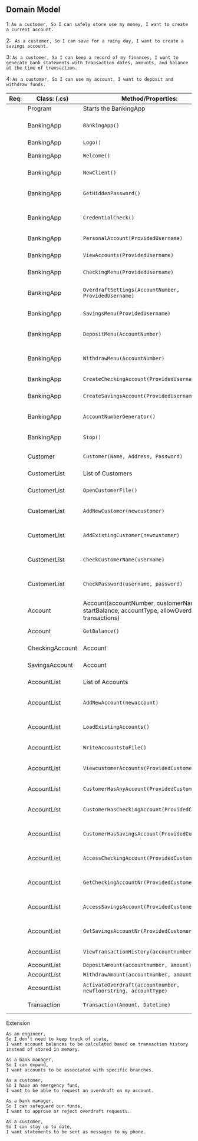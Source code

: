 ## Domain Model

1: ``` As a customer, So I can safely store use my money, I want to create a current account. ```

2: ``` As a customer, So I can save for a rainy day, I want to create a savings account.```

3: ``` As a customer, So I can keep a record of my finances, I want to generate bank statements with transaction dates, amounts, and balance at the time of transaction. ```

4: ``` As a customer, So I can use my account, I want to deposit and withdraw funds. ```

Req:	| Class: (.cs)	 | Method/Properties:																			| Scenario:									| Output:										|
--------|----------------|----------------------------------------------------------------------------------------------|-------------------------------------------|-----------------------------------------------|
		| Program		 | Starts the BankingApp																		| Running the app							| Application									|
		| BankingApp	 | `BankingApp()`																				| Main method for the app, navigation menu	| Console										|
		| BankingApp	 | `Logo()`																						| Bank Logo									| Prints Logo									|
		| BankingApp	 | `Welcome()`																					| First navigation menu						| Console										|
		| BankingApp	 | `NewClient()`																				| New customer registration					| Customer										|
		| BankingApp	 | `GetHiddenPassword()`																		| Client enters password (invisible)		| String										|
		| BankingApp	 | `CredentialCheck()`																			| Log-in menu: username + password			| Access or no access							|
		| BankingApp	 | `PersonalAccount(ProvidedUsername)`															| Personal account menu with options		| Navigation choice								|
		| BankingApp	 | `ViewAccounts(ProvidedUsername)`																| Overview of client accounts + options	    | Navigation choice								|
		| BankingApp	 | `CheckingMenu(ProvidedUsername)`																| Access checking account + options			| Navigation choice								|
		| BankingApp	 | `OverdraftSettings(AccountNumber, ProvidedUsername)`											| Change overdraft settings (only checking)	| New overdraft limit							|
		| BankingApp	 | `SavingsMenu(ProvidedUsername)`																| Access savings account + options			| Navigation choice 							|
		| BankingApp	 | `DepositMenu(AccountNumber)`																	| Deposit to account						| Transaction added to Account in AccountList   |
		| BankingApp	 | `WithdrawMenu(AccountNumber)`																| Withdraw from account						| Transaciont added to Account in AccountList   |
		| BankingApp	 | `CreateCheckingAccount(ProvidedUsername)`													| Create a new checking account				| CheckingAccount							    |	
		| BankingApp	 | `CreateSavingsAccount(ProvidedUsername)`														| Create a new savings account				| SavingsAccount								|
		| BankingApp	 | `AccountNumberGenerator()`																	| Generates new account nr (random based)	| String										|
		| BankingApp	 | `Stop()`																						| Stops the application						|												|
		|				 |																								|											|												|	
		| Customer		 | `Customer(Name, Address, Password)`															| Frame for customer						| Object										|
		| CustomerList   | List of Customers																			| List that app uses while active			| List											|
		| CustomerList	 | `OpenCustomerFile()`																			| Reads existing customer file				| Void											|
		| CustomerList	 | `AddNewCustomer(newcustomer)`																| Adds new customer to CustomerList	+ file	| Void		  									|
		| CustomerList	 | `AddExistingCustomer(newcustomer)`															| Adds existing customer to CustomerList	| Void		  									|
		| CustomerList	 | `CheckCustomerName(username)`																| Name check against CustomerList			| Bool		  									|
		| CustomerList	 | `CheckPassword(username, password)`															| Password check when entering credentials	| Bool		  									|
		|				 |																								|											|												|
		| Account		 | Account(accountNumber, customerName, startBalance, accountType, allowOverdraft, transactions)| Frame for each account					| Object	  									|
		| Account		 | `GetBalance()`																				| Gets the balance of an account			| Float		  									|
		| CheckingAccount| Account																						| Class for checking accounts				| Object	  									|
		| SavingsAccount | Account																						| Class for savings accounts				| Object	  									|
		| AccountList	 | List of Accounts																				| List that the app uses while active		| List		  									|
		| AccountList	 | `AddNewAccount(newaccount)`																	| Add new checking/savings account to List  | Void		  									|
		| AccountList	 | `LoadExistingAccounts()`																		| Refreshes accountList from file			| List		  									|
		| AccountList	 | `WriteAccountstoFile()`																		| Writes current accountList to file		| Textfile	  									|
		| AccountList	 | `ViewcustomerAccounts(ProvidedCustomer)`														| Shows customers accounts in personal menu | Void		  									|
		| AccountList	 | `CustomerHasAnyAccount(ProvidedCustomer)`													| Check if customer has any accounts		| Bool		  									|
		| AccountList	 | `CustomerHasCheckingAccount(ProvidedCustomer)`												| Check if customer has checking account	| Bool		  									|
		| AccountList	 | `CustomerHasSavingsAccount(ProvidedCustomer)`												| Check if customer has savings account		| Bool		  									|
		| AccountList	 | `AccessCheckingAccount(ProvidedCustomer)`													| Display accountnr + balance for checking  | Bool		  									|
		| AccountList	 | `GetCheckingAccountNr(ProvidedCustomer)`														| Get checkingaccountnr for menu			| String	  									|
		| AccountList	 | `AccessSavingsAccount(ProvidedCustomer)`														| Display accountnr + balance for savings	| Bool		  									|
		| AccountList	 | `GetSavingsAccountNr(ProvidedCustomer)`														| Get savingsaccountnr for menu				| String	  									|
		| AccountList	 | `ViewTransactionHistory(accountnumber)`														| Display transaction history				| Void		  									|
		| AccountList	 | `DepositAmount(accountnumber, amount)`														| Make a deposit							| Void		  									|
		| AccountList	 | `WithdrawAmount(accountnumber, amount)`														| Make a withdrawal							| Void		  									|
		| AccountList	 | `ActivateOverdraft(accountnumber, newfloorstring, accountType)`								| Change the overdraft amount				| Void		  									|
		| Transaction	 | `Transaction(Amount, Datetime)`																| Frame for transactions					| Object	  									|

Extension

```
As an engineer,
So I don't need to keep track of state,
I want account balances to be calculated based on transaction history instead of stored in memory.

As a bank manager,
So I can expand,
I want accounts to be associated with specific branches.

As a customer,
So I have an emergency fund,
I want to be able to request an overdraft on my account.

As a bank manager,
So I can safeguard our funds,
I want to approve or reject overdraft requests.

As a customer,
So I can stay up to date,
I want statements to be sent as messages to my phone.
```